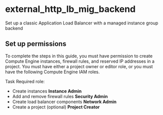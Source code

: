 # external_http_lb_mig_backend
Set up a classic Application Load Balancer with a managed instance group backend

## Set up permissions
To complete the steps in this guide, you must have permission to create Compute Engine instances, firewall rules, and reserved IP addresses in a project. You must have either a project owner or editor role, or you must have the following Compute Engine IAM roles.

Task	Required role:
- Create instances **Instance Admin**
- Add and remove firewall rules	**Security Admin**
- Create load balancer components	**Network Admin**
- Create a project (optional)	**Project Creator**
